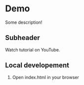 # Demo

Some description!


## Subheader

Watch tutorial on YouTube.


## Local developement

1. Open index.html in your browser


